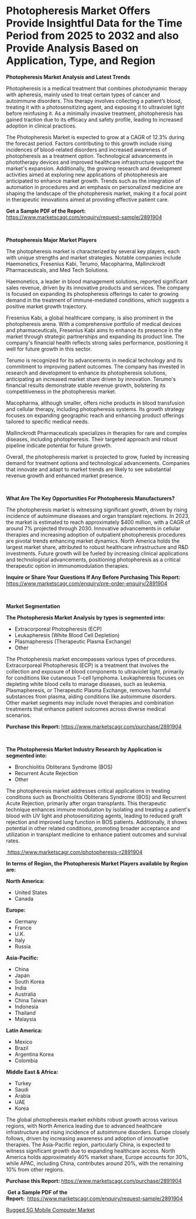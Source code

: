 <p><h1>Photopheresis Market Offers Provide Insightful Data for the Time Period from 2025 to 2032 and also Provide Analysis Based on Application, Type, and Region</h1></p><p><strong>Photopheresis Market Analysis and Latest Trends</strong></p>
<p><p>Photopheresis is a medical treatment that combines photodynamic therapy with apheresis, mainly used to treat certain types of cancer and autoimmune disorders. This therapy involves collecting a patient’s blood, treating it with a photosensitizing agent, and exposing it to ultraviolet light before reinfusing it. As a minimally invasive treatment, photopheresis has gained traction due to its efficacy and safety profile, leading to increased adoption in clinical practices.</p><p>The Photopheresis Market is expected to grow at a CAGR of 12.3% during the forecast period. Factors contributing to this growth include rising incidences of blood-related disorders and increased awareness of photopheresis as a treatment option. Technological advancements in phototherapy devices and improved healthcare infrastructure support the market's expansion. Additionally, the growing research and development activities aimed at exploring new applications of photopheresis are anticipated to enhance market growth. Trends such as the integration of automation in procedures and an emphasis on personalized medicine are shaping the landscape of the photopheresis market, making it a focal point in therapeutic innovations aimed at providing effective patient care.</p></p>
<p><strong>Get a Sample PDF of the Report:&nbsp;</strong> <a href="https://www.marketscagr.com/enquiry/request-sample/2891904?utm_campaign=3533&utm_medium=2&utm_source=Github&utm_content=ia&utm_term=14032025&utm_id=photopheresis">https://www.marketscagr.com/enquiry/request-sample/2891904</a></p>
<p>&nbsp;</p>
<p><strong>Photopheresis Major Market Players</strong></p>
<p><p>The photopheresis market is characterized by several key players, each with unique strengths and market strategies. Notable companies include Haemonetics, Fresenius Kabi, Terumo, Macopharma, Mallinckrodt Pharmaceuticals, and Med Tech Solutions.</p><p>Haemonetics, a leader in blood management solutions, reported significant sales revenue, driven by its innovative products and services. The company is focused on expanding its photopheresis offerings to cater to growing demand in the treatment of immune-mediated conditions, which suggests a positive market growth trajectory.</p><p>Fresenius Kabi, a global healthcare company, is also prominent in the photopheresis arena. With a comprehensive portfolio of medical devices and pharmaceuticals, Fresenius Kabi aims to enhance its presence in the market through strategic partnerships and expanding its product line. The company's financial health reflects strong sales performance, positioning it well for future growth in this sector.</p><p>Terumo is recognized for its advancements in medical technology and its commitment to improving patient outcomes. The company has invested in research and development to enhance its photopheresis solutions, anticipating an increased market share driven by innovation. Terumo's financial results demonstrate stable revenue growth, bolstering its competitiveness in the photopheresis market.</p><p>Macopharma, although smaller, offers niche products in blood transfusion and cellular therapy, including photopheresis systems. Its growth strategy focuses on expanding geographic reach and enhancing product offerings tailored to specific medical needs.</p><p>Mallinckrodt Pharmaceuticals specializes in therapies for rare and complex diseases, including photopheresis. Their targeted approach and robust pipeline indicate potential for future growth.</p><p>Overall, the photopheresis market is projected to grow, fueled by increasing demand for treatment options and technological advancements. Companies that innovate and adapt to market trends are likely to see substantial revenue growth and enhanced market presence.</p></p>
<p>&nbsp;</p>
<p><strong>What Are The Key Opportunities For Photopheresis Manufacturers?</strong></p>
<p><p>The photopheresis market is witnessing significant growth, driven by rising incidence of autoimmune diseases and organ transplant rejections. In 2023, the market is estimated to reach approximately $400 million, with a CAGR of around 7% projected through 2030. Innovative advancements in cellular therapies and increasing adoption of outpatient photopheresis procedures are pivotal trends enhancing market dynamics. North America holds the largest market share, attributed to robust healthcare infrastructure and R&D investments. Future growth will be fueled by increasing clinical applications and technological advancements, positioning photopheresis as a critical therapeutic option in immunomodulation therapies.</p></p>
<p><strong>Inquire or Share Your Questions If Any Before Purchasing This Report:</strong> <a href="https://www.marketscagr.com/enquiry/pre-order-enquiry/2891904?utm_campaign=3533&utm_medium=2&utm_source=Github&utm_content=ia&utm_term=14032025&utm_id=photopheresis">https://www.marketscagr.com/enquiry/pre-order-enquiry/2891904</a></p>
<p>&nbsp;</p>
<p><strong>Market Segmentation</strong></p>
<p><strong>The Photopheresis Market Analysis by types is segmented into:</strong></p>
<p><ul><li> Extracorporeal Photopheresis (ECP)</li><li>Leukapheresis (White Blood Cell Depletion)</li><li>Plasmapheresis (Therapeutic Plasma Exchange)</li><li>Other </li></ul></p>
<p><p>The Photopheresis market encompasses various types of procedures. Extracorporeal Photopheresis (ECP) is a treatment that involves the collection and exposure of blood components to ultraviolet light, primarily for conditions like cutaneous T-cell lymphoma. Leukapheresis focuses on depleting white blood cells to manage diseases, such as leukemia. Plasmapheresis, or Therapeutic Plasma Exchange, removes harmful substances from plasma, aiding conditions like autoimmune disorders. Other market segments may include novel therapies and combination treatments that enhance patient outcomes across diverse medical scenarios.</p></p>
<p><strong>Purchase this Report:&nbsp;</strong><a href="https://www.marketscagr.com/purchase/2891904?utm_campaign=3533&utm_medium=2&utm_source=Github&utm_content=ia&utm_term=14032025&utm_id=photopheresis">https://www.marketscagr.com/purchase/2891904</a></p>
<p>&nbsp;</p>
<p><strong>The Photopheresis Market Industry Research by Application is segmented into:</strong></p>
<p><ul><li> Bronchiolitis Obliterans Syndrome (BOS)</li><li>Recurrent Acute Rejection</li><li>Other </li></ul></p>
<p><p>The photopheresis market addresses critical applications in treating conditions such as Bronchiolitis Obliterans Syndrome (BOS) and Recurrent Acute Rejection, primarily after organ transplants. This therapeutic technique enhances immune modulation by isolating and treating a patient's blood with UV light and photosensitizing agents, leading to reduced graft rejection and improved lung function in BOS patients. Additionally, it shows potential in other related conditions, promoting broader acceptance and utilization in transplant medicine to enhance patient outcomes and survival rates.</p></p>
<p><a href="https://www.marketscagr.com/photopheresis-r2891904?utm_campaign=3533&utm_medium=2&utm_source=Github&utm_content=ia&utm_term=14032025&utm_id=photopheresis">&nbsp;https://www.marketscagr.com/photopheresis-r2891904</a></p>
<p><strong>In terms of Region, the Photopheresis Market Players available by Region are:</strong></p>
<p>
    <p> <strong> North America: </strong>
        <ul>
            <li>United States</li>
            <li>Canada</li>
        </ul>
        </p> 
    <p> <strong> Europe: </strong>
        <ul>
            <li>Germany</li>
            <li>France</li>
            <li>U.K.</li>
            <li>Italy</li>
            <li>Russia</li>
        </ul>
        </p> 
    <p> <strong> Asia-Pacific: </strong>
        <ul>
            <li>China</li>
            <li>Japan</li>
            <li>South Korea</li>
            <li>India</li>
            <li>Australia</li>
            <li>China Taiwan</li>
            <li>Indonesia</li>
            <li>Thailand</li>
            <li>Malaysia</li>
        </ul>
        </p> 
    <p> <strong> Latin America: </strong>
        <ul>
            <li>Mexico</li>
            <li>Brazil</li>
            <li>Argentina Korea</li>
            <li>Colombia</li>
        </ul>
        </p> 
    <p> <strong> Middle East & Africa: </strong>
        <ul>
            <li>Turkey</li>
            <li>Saudi</li>
            <li>Arabia</li>
            <li>UAE</li>
            <li>Korea</li>
        </ul>
    </p>
    </p>
<p><p>The global photopheresis market exhibits robust growth across various regions, with North America leading due to advanced healthcare infrastructure and rising incidence of autoimmune disorders. Europe closely follows, driven by increasing awareness and adoption of innovative therapies. The Asia-Pacific region, particularly China, is expected to witness significant growth due to expanding healthcare access. North America holds approximately 40% market share, Europe accounts for 30%, while APAC, including China, contributes around 20%, with the remaining 10% from other regions.</p></p>
<p><strong>Purchase this Report: </strong><a href="https://www.marketscagr.com/purchase/2891904?utm_campaign=3533&utm_medium=2&utm_source=Github&utm_content=ia&utm_term=14032025&utm_id=photopheresis">https://www.marketscagr.com/purchase/2891904</a></p>
<p>&nbsp;<strong>Get a Sample PDF of the Report:&nbsp;&nbsp;</strong><a href="https://www.marketscagr.com/enquiry/request-sample/2891904?utm_campaign=3533&utm_medium=2&utm_source=Github&utm_content=ia&utm_term=14032025&utm_id=photopheresis">https://www.marketscagr.com/enquiry/request-sample/2891904</a></p>
<p><strong></strong></p>
<p><p><a href="https://github.com/rigelciara0p/Market-Research-Report-List-1/blob/main/rugged-5g-mobile-computer-market.md?utm_campaign=3533&utm_medium=2&utm_source=Github&utm_content=ia&utm_term=14032025&utm_id=photopheresis">Rugged 5G Mobile Computer Market</a></p></p>